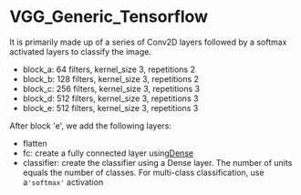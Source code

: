 # VGG_Generic_Tensorflow

It is primarily made up of a series of Conv2D layers followed by a softmax activated layers to classify the image.

* block_a: 64 filters, kernel_size 3, repetitions 2
* block_b: 128 filters, kernel_size 3, repetitions 2
* block_c: 256 filters, kernel_size 3, repetitions 3
* block_d: 512 filters, kernel_size 3, repetitions 3
* block_e: 512 filters, kernel_size 3, repetitions 3


After block 'e', we add the following layers:

* flatten
* fc: create a fully connected layer using[Dense](https://keras.io/api/layers/core_layers/dense/)
* classifier: create the classifier using a Dense layer. The number of units equals the number of classes. For multi-class classification, use a`'softmax'` activation
